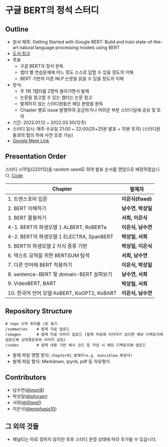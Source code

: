 # 구글 BERT의 정석 스터디
## Outline
- 원서 제목: Getting Started with Google BERT: Build and train state-of-the-art natural language processing models using BERT
- [도서 링크](https://www.aladin.co.kr/shop/wproduct.aspx?ItemId=281761569)
- 목표
  - 구글 BERT의 정석 완독
  - 챕터 별 연습문제에 어느 정도 스스로 답할 수 있을 정도의 이해
  - BERT 기반의 다른 NLP 논문을 읽을 수 있을 정도의 이해
- 방식: 
  - 주 1회 1챕터를 2명씩 돌아가면서 발제
  - 논문을 참고할 수 있는 챕터는 논문 참고
  - 발제하지 않는 스터디원들은 해당 분량을 완독
  - Chapter 별로 issue 발행하여 궁금하거나 어려운 부분 스터디일에 공유 및 토의
- 기간: 2022.01.12 ~ 2022.03.30(12주)
- 스터디 일시: 매주 수요일 21:00 ~ 22:00(25+25분 발표 + 10분 토의) (스터디원들과의 협의 하에 사전 조정 가능) 
- [Google Meet Link](https://meet.google.com/krj-wqrd-feo)

## Presentation Order
스터디 시작일(220112)을 random seed로 하여 발표 순서를 랜덤으로 배정하였습니다. [Code](./order.ipynb) 

|Chapter| 발제자            |
|-----|----------------|
|1. 트랜스포머 입문| **이은식(fixed)** |
|2. BERT 이해하기| **남수연, 박상일**   |
|3. BERT 활용하기| **서희, 이은식**    |
|4-1. BERT의 파생모델 1 ALBERT, RoBERTa| **이은식, 남수연**   |
|4-2. BERT의 파생모델 1 ELECTRA, SpanBERT| **박상일, 서희**    |
|5. BERT의 파생모델 2 지식 증류 기반| **박상일, 이은식**   |
|6. 텍스트 요약을 위한 BERTSUM 탐색| **서희, 남수연**    |
|7. 다른 언어에 BERT 적용하기| **이은식, 박상일**   |
|8. sentence-BERT 및 domain-BERT 살펴보기| **남수연, 서희**    |
|9. VideoBERT, BART| **박상일, 서희**    |
|10. 한국어 언어 모델 KoBERT, KoGPT2, KoBART| **이은식, 남수연**   |

## Repository Structure
  ```
  # repo 시작 위치를 /로 표기
  /summaries    # 발제 자료 업로드
  /images       # 발제 자료 이미지 업로드 (발제 자료에 이미지가 있다면 해당 디렉토리에 업로드해 상대경로로써 이미지 삽입)
  /codes        # 발제 내용 기반 예시 코드 등 작성 시 해당 디렉토리에 업로드
  ```
- 발제 파일 명명 방식: ```chapter01_발제자(e.g. eunsiklee.확장자)```
- 발제 파일 형식: Markdown, ipynb, pdf 등 자유형식
## Contributors
- 남수연([@mori8](https://github.com/mori8))
- 박상일([@shyram](https://github.com/shyram))
- 서희([@0hee0](https://github.com/0hee0))
- 이은식([@emphasis10](https://github.com/emphasis10))

## 그 외의 것들
- 패널티는 따로 정하지 않지만 추후 스터디 운영 상태에 따라 추가될 수 있습니다.
